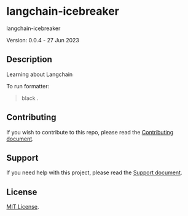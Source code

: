 # langchain-icebreaker

langchain-icebreaker

Version: 0.0.4 - 27 Jun 2023

## Description

Learning about Langchain

To run formatter:  
> black .

## Contributing

If you wish to contribute to this repo, please read the [Contributing document](.github/CONTRIBUTING.md).

## Support

If you need help with this project, please read the [Support document](.github/SUPPORT.md).

## License

[MIT License](LICENSE).

